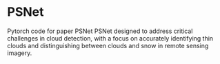 # PSNet
Pytorch code for paper PSNet
PSNet designed to address critical challenges in cloud detection, with a focus on accurately identifying thin clouds and distinguishing between clouds and snow in remote sensing imagery.
